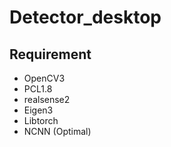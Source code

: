 # Detector_desktop



## Requirement
* OpenCV3
* PCL1.8
* realsense2
* Eigen3
* Libtorch
* NCNN (Optimal)





